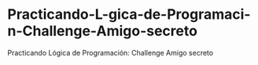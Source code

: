 # Practicando-L-gica-de-Programaci-n-Challenge-Amigo-secreto
Practicando Lógica de Programación: Challenge Amigo secreto
